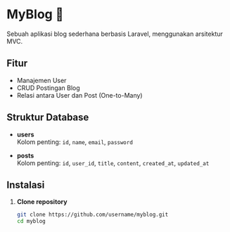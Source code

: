 # MyBlog 📝

Sebuah aplikasi blog sederhana berbasis Laravel, menggunakan arsitektur MVC.

## Fitur
- Manajemen User
- CRUD Postingan Blog
- Relasi antara User dan Post (One-to-Many)

## Struktur Database
- **users**  
  Kolom penting: `id`, `name`, `email`, `password`

- **posts**  
  Kolom penting: `id`, `user_id`, `title`, `content`, `created_at`, `updated_at`

## Instalasi

1. **Clone repository**
   ```bash
   git clone https://github.com/username/myblog.git
   cd myblog
